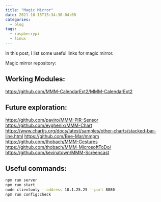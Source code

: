 ```yaml
---
title: "Magic Mirror"
date: 2021-10-15T15:34:30-04:00
categories:
  - blog
tags:
  - raspberrypi
  - linux
---
```


In this post, I list some useful links for magic mirror.

Magic mirror repository:

 
## Working Modules:

https://github.com/MMM-CalendarExt2/MMM-CalendarExt2

## Future exploration:

https://github.com/paviro/MMM-PIR-Sensor
https://github.com/evghenix/MMM-Chart
https://www.chartjs.org/docs/latest/samples/other-charts/stacked-bar-line.html
https://github.com/Bee-Mar/mmpm
https://github.com/thobach/MMM-Gestures
https://github.com/thobach/MMM-MicrosoftToDo/
https://github.com/kevinatown/MMM-Screencast

## Useful commands:

```bash
npm run server
npm run start
node clientonly --address 10.1.25.25 --port 8080
npm run config:check
```
